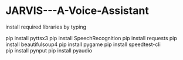 # JARVIS---A-Voice-Assistant

install required libraries by typing 

pip install pyttsx3
pip install SpeechRecognition
pip install requests
pip install beautifulsoup4
pip install pygame
pip install speedtest-cli
pip install pynput
pip install pyaudio
